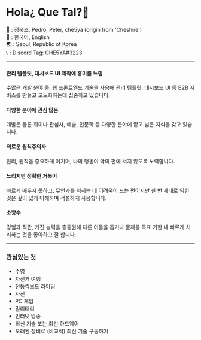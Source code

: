 # Hola¿ Que Tal?👋

📢 :  정욱조, Pedro, Peter, che5ya (origin from 'Cheshire')<br />
💬 : 한국어, English<br />
🌏 :  Seoul, Republic of Korea<br />
📞 : Discord Tag: CHE5YA#3223<br />

---

#### 관리 템플릿, 대시보드 UI 제작에 흥미를 느낌 
수많은 개발 분야 중, 웹 프론트엔드 기술을 사용해 관리 템플릿, 대시보드 UI 등 B2B 서비스를 만들고 고도화하는데 집중하고 있습니다.

#### 다양한 분야에 관심 많음
개발은 물론 취미나 관심사, 예술, 인문학 등 다양한 분야에 얕고 넓은 지식을 갖고 있습니다. 

#### 의로운 원칙주의자
원리, 원칙을 중요하게 여기며, 나의 행동이 악의 편에 서지 않도록 노력합니다.

#### 느리지만 정확한 거북이
빠르게 배우지 못하고, 무언가를 익히는 데 어려움이 드는 편이지만
한 번 제대로 익힌 것은 깊이 있게 이해하며 적절하게 사용합니다.

#### 소방수
경험과 직관, 가진 능력을 총동원해 다른 이들을 돕거나 문제를 목표 기한 내 빠르게 처리하는 것을 좋아하고 잘 합니다.

---

### 관심있는 것
* 수영
* 자전거 여행
* 전동킥보드 라이딩
* 사진
* PC 게임
* 밀리터리
* 인터넷 방송
* 최신 기술 또는 최신 하드웨어
* 오래된 장비로 (비교적) 최신 기술 구동하기
